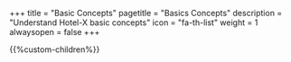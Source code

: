 +++
title = "Basic Concepts"
pagetitle = "Basics Concepts"
description = "Understand Hotel-X basic concepts"
icon = "fa-th-list" 
weight = 1
alwaysopen = false
+++

{{%custom-children%}}

